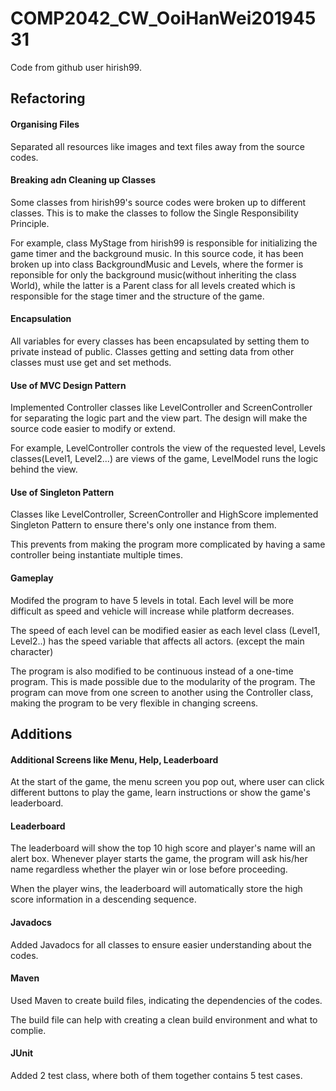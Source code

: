 # COMP2042_CW_OoiHanWei20194531
Code from github user hirish99.
 
## Refactoring
 #### Organising Files
 Separated all resources like images and text files away from the source codes.
 
 #### Breaking adn Cleaning up Classes
 Some classes from hirish99's source codes were broken up to different classes. This is to make the classes to follow the Single Responsibility Principle.
 
 For example, class MyStage from hirish99 is responsible for initializing the game timer and the background music. In this source code, it has been broken up into class BackgroundMusic and Levels, where the former is reponsible for only the background music(without inheriting the class World), while the latter is a Parent class for all levels created which is responsible for the stage timer and the structure of the game.
 
 #### Encapsulation
 All variables for every classes has been encapsulated by setting them to private instead of public. Classes getting and setting data from other classes must use get and set methods.

 #### Use of MVC Design Pattern
 Implemented Controller classes like LevelController and ScreenController for separating the logic part and the view part. The design will make the source code easier to modify or extend.
   
 For example, LevelController controls the view of the requested level, Levels classes(Level1, Level2...) are views of the game, LevelModel runs the logic behind the view.  
   
 #### Use of Singleton Pattern
 Classes like LevelController, ScreenController and HighScore implemented Singleton Pattern to ensure there's only one instance from them. 
 
 This prevents from making the program more complicated by having a same controller being instantiate multiple times.
 
 #### Gameplay
 Modifed the program to have 5 levels in total. Each level will be more difficult as speed and vehicle will increase while platform decreases.
 
 The speed of each level can be modified easier as each level class (Level1, Level2..) has the speed variable that affects all actors. (except the main character)
 
 The program is also modified to be continuous instead of a one-time program. This is made possible due to the modularity of the program. The program can move from one screen to another using the Controller class, making the program to be very flexible in changing screens. 
 
 
 
 ## Additions
 #### Additional Screens like Menu, Help, Leaderboard
 At the start of the game, the menu screen you pop out, where user can click different buttons to play the game, learn instructions or show the game's leaderboard.
 
 #### Leaderboard
 The leaderboard will show the top 10 high score and player's name will an alert box. Whenever player starts the game, the program will ask his/her name regardless whether the player win or lose before proceeding.
 
 When the player wins, the leaderboard will automatically store the high score information in a descending sequence.
 
 #### Javadocs
 Added Javadocs for all classes to ensure easier understanding about the codes.
  
  #### Maven
  Used Maven to create build files, indicating the dependencies of the codes.
  
  The build file can help with creating a clean build environment and what to complie.
  
  #### JUnit
  Added 2 test class, where both of them together contains 5 test cases.
  